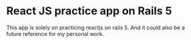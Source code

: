 # React JS practice app on Rails 5

This app is solely on practicing reactjs on rails 5. And it could also be a future reference for my personal work.
